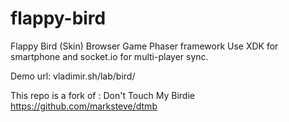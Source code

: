 flappy-bird
===========

Flappy Bird (Skin) Browser Game Phaser framework
Use XDK for smartphone and socket.io for multi-player sync.

Demo url: vladimir.sh/lab/bird/

This repo is a fork of : Don't Touch My Birdie  https://github.com/marksteve/dtmb